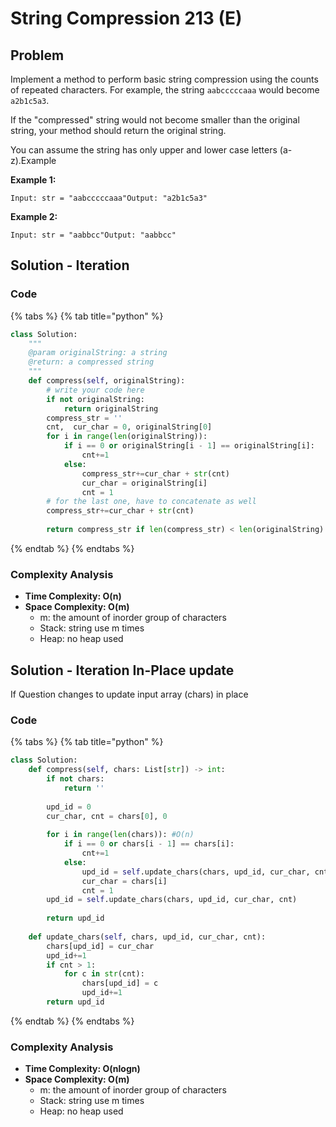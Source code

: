 # String Compression 213 \(E\)

## Problem

Implement a method to perform basic string compression using the counts of repeated characters. For example, the string `aabcccccaaa` would become `a2b1c5a3`.

If the "compressed" string would not become smaller than the original string, your method should return the original string.

You can assume the string has only upper and lower case letters \(a-z\).Example

**Example 1:**

```text
Input: str = "aabcccccaaa"Output: "a2b1c5a3"
```

**Example 2:**

```text
Input: str = "aabbcc"Output: "aabbcc"

```

## Solution - Iteration

### Code

{% tabs %}
{% tab title="python" %}
```python
class Solution:
    """
    @param originalString: a string
    @return: a compressed string
    """
    def compress(self, originalString):
        # write your code here
        if not originalString:
            return originalString
        compress_str = ''
        cnt,  cur_char = 0, originalString[0]
        for i in range(len(originalString)):
            if i == 0 or originalString[i - 1] == originalString[i]:
                cnt+=1
            else:
                compress_str+=cur_char + str(cnt)
                cur_char = originalString[i]
                cnt = 1
        # for the last one, have to concatenate as well
        compress_str+=cur_char + str(cnt)
        
        return compress_str if len(compress_str) < len(originalString) else originalString
```
{% endtab %}
{% endtabs %}

### Complexity Analysis

* **Time Complexity: O\(n\)**
* **Space Complexity: O\(m\)**
  * m: the amount of inorder group of characters
  * Stack: string use m times
  * Heap: no heap used

## Solution - Iteration In-Place update

If Question changes to update input array \(chars\) in place

### Code

{% tabs %}
{% tab title="python" %}
```python
class Solution:
    def compress(self, chars: List[str]) -> int:
        if not chars:
            return ''
        
        upd_id = 0
        cur_char, cnt = chars[0], 0
        
        for i in range(len(chars)): #O(n)
            if i == 0 or chars[i - 1] == chars[i]:
                cnt+=1
            else:
                upd_id = self.update_chars(chars, upd_id, cur_char, cnt)
                cur_char = chars[i]
                cnt = 1
        upd_id = self.update_chars(chars, upd_id, cur_char, cnt)
        
        return upd_id
    
    def update_chars(self, chars, upd_id, cur_char, cnt):
        chars[upd_id] = cur_char
        upd_id+=1
        if cnt > 1:
            for c in str(cnt):
                chars[upd_id] = c
                upd_id+=1
        return upd_id
```
{% endtab %}
{% endtabs %}

### Complexity Analysis

* **Time Complexity: O\(nlogn\)**
* **Space Complexity: O\(m\)**
  * m: the amount of inorder group of characters
  * Stack: string use m times
  * Heap: no heap used



